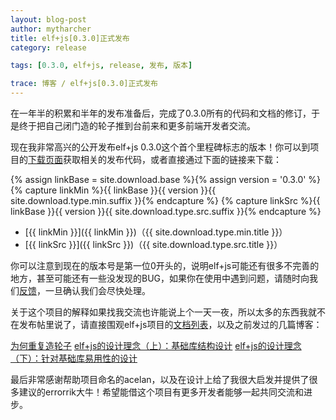 ```yaml
---
layout: blog-post
author: mytharcher
title: elf+js[0.3.0]正式发布
category: release

tags: [0.3.0, elf+js, release, 发布, 版本]

trace: 博客 / elf+js[0.3.0]正式发布
---
```


在一年半的积累和半年的发布准备后，完成了0.3.0所有的代码和文档的修订，于是终于把自己闭门造的轮子推到台前来和更多前端开发者交流。

现在我非常高兴的公开发布elf+js 0.3.0这个首个里程碑标志的版本！你可以到项目的[下载页面](/downloads/)获取相关的发布代码，或者直接通过下面的链接来下载：

{% assign linkBase = site.download.base %}{% assign version = '0.3.0' %}
{% capture linkMin %}{{ linkBase }}{{ version }}{{ site.download.type.min.suffix }}{% endcapture %}
{% capture linkSrc %}{{ linkBase }}{{ version }}{{ site.download.type.src.suffix }}{% endcapture %}
* [{{ linkMin }}]({{ linkMin }})（{{ site.download.type.min.title }}）
* [{{ linkSrc }}]({{ linkSrc }})（{{ site.download.type.src.title }}）

你可以注意到现在的版本号是第一位0开头的，说明elf+js可能还有很多不完善的地方，甚至可能还有一些没发现的BUG，如果你在使用中遇到问题，请随时向我们<a title="elf+js bug反馈" href="/docs/support/bug-report.html">反馈</a>，一旦确认我们会尽快处理。

关于这个项目的解释如果找我交流也许能说上个一天一夜，所以太多的东西我就不在发布帖里说了，请直接围观elf+js项目的<a title="elf+js文档" href="/docs/">文档列表</a>，以及之前发过的几篇博客：

[为何重复造轮子](/blog/posts/why-made-this-wheel.html)
[elf+js的设计理念（上）：基础库结构设计](/blog/posts/design-concept-of-jslib.html)
[elf+js的设计理念（下）：针对基础库易用性的设计](/blog/posts/design-concept-of-elf.html)

最后非常感谢帮助项目命名的acelan，以及在设计上给了我很大启发并提供了很多建议的errorrik大牛！希望能借这个项目有更多开发者能够一起共同交流和进步。